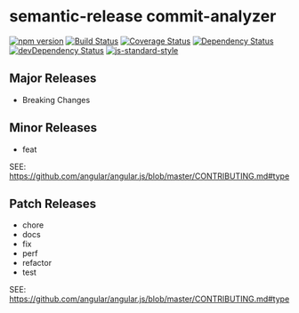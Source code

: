 # semantic-release commit-analyzer
[![npm version](https://badge.fury.io/js/%40semantic-release%2Fcommit-analyzer.svg)](http://badge.fury.io/js/%40semantic-release%2Fcommit-analyzer)
[![Build Status](https://travis-ci.org/semantic-release/commit-analyzer.svg?branch=master)](https://travis-ci.org/semantic-release/commit-analyzer)
[![Coverage Status](https://coveralls.io/repos/semantic-release/commit-analyzer/badge.svg)](https://coveralls.io/r/semantic-release/commit-analyzer)
[![Dependency Status](https://david-dm.org/semantic-release/commit-analyzer.svg)](https://david-dm.org/semantic-release/commit-analyzer)
[![devDependency Status](https://david-dm.org/semantic-release/commit-analyzer/dev-status.svg)](https://david-dm.org/semantic-release/commit-analyzer#info=devDependencies)
[![js-standard-style](https://img.shields.io/badge/code%20style-standard-brightgreen.svg?style=flat)](https://github.com/feross/standard)

## Major Releases

- Breaking Changes

## Minor Releases

- feat

SEE: https://github.com/angular/angular.js/blob/master/CONTRIBUTING.md#type

## Patch Releases

- chore
- docs
- fix
- perf
- refactor
- test

SEE: https://github.com/angular/angular.js/blob/master/CONTRIBUTING.md#type
